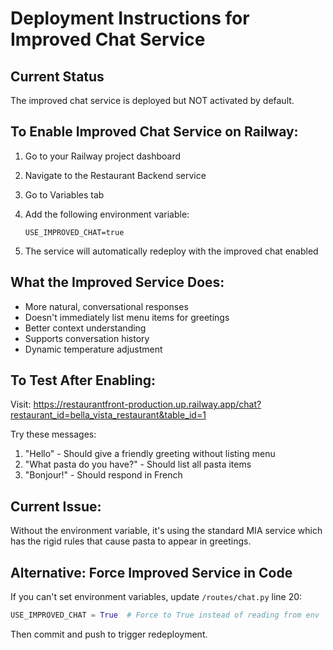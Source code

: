# Deployment Instructions for Improved Chat Service

## Current Status
The improved chat service is deployed but NOT activated by default.

## To Enable Improved Chat Service on Railway:

1. Go to your Railway project dashboard
2. Navigate to the Restaurant Backend service
3. Go to Variables tab
4. Add the following environment variable:
   ```
   USE_IMPROVED_CHAT=true
   ```

5. The service will automatically redeploy with the improved chat enabled

## What the Improved Service Does:
- More natural, conversational responses
- Doesn't immediately list menu items for greetings
- Better context understanding
- Supports conversation history
- Dynamic temperature adjustment

## To Test After Enabling:
Visit: https://restaurantfront-production.up.railway.app/chat?restaurant_id=bella_vista_restaurant&table_id=1

Try these messages:
1. "Hello" - Should give a friendly greeting without listing menu
2. "What pasta do you have?" - Should list all pasta items
3. "Bonjour!" - Should respond in French

## Current Issue:
Without the environment variable, it's using the standard MIA service which has the rigid rules that cause pasta to appear in greetings.

## Alternative: Force Improved Service in Code
If you can't set environment variables, update `/routes/chat.py` line 20:
```python
USE_IMPROVED_CHAT = True  # Force to True instead of reading from env
```

Then commit and push to trigger redeployment.